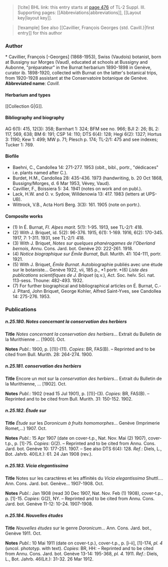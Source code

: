 > [!cite] BHL link: this entry starts at [page 476](https://www.biodiversitylibrary.org/page/33266783) of TL-2 Suppl. III.
> Supporting pages: [[Abbreviations|abbreviations]], [[Layout key|layout key]].

> [!example] See also [[Cavillier, François Georges {std. Cavill.}|first entry]] for this author

### Author

\* Cavillier, François \[-Georges\] (1868-1953), Swiss (Vaudois) botanist, born at Bussigny sur Morges (Vaud), educated at schools at Bussigny and Aubonne, "préparateur" in the Burnat herbarium 1890-1898 in Genève, curator ib. 1898-1920, collected with Burnat on the latter's botanical trips, from 1920-1928 assistant at the Conservatoire botanique de Genève. 
**Abbreviated name**: *Cavill.*

#### Herbarium and types

[[Collection G|G]].

#### Bibliography and biography

AG 6(1): 415, 12(3): 358; Barnhart 1: 324; BFM see no. 966; BJI 2: 26; BL 2: 117, 569, 638; BM 6: 191; CSP 14: 110; DTS 6(4): 128; Hegi 6(2): 1327; Hortus 3: 1190; Kew 1: 499; MW p. 71; Plesch p. 174; TL-2/1: 475 and see indexes; Tucker 1: 769.

#### Biofile

- Baehni, C., Candollea 14: 271-277. 1953 (obit., bibl., portr., "dédicaces" i.e. plants named after C.).
- Burdet, H.M., Candollea 28: 435-436. 1973 (handwriting, b. 20 Oct 1868, Bussigny/Morges, d. 6 Mar 1953, Vévey, Vaud).
- Cavillier, F., Boissiera 5: 34. 1941 (notes on work and on publ.).
- Lack, H.W. and O. v. Sydow, Willdenowia 13: 417. 1983 (letters at UPS-UB).
- Wittrock, V.B., Acta Horti Berg. 3(3): 161. 1905 (note on portr.).

#### Composite works

- (1) In É. Burnat, *Fl. Alpes marit.* 5(1): 1-95. 1913, see TL-2/1: 418.
- (2) With J. Briquet, id. 5(2): 96-376. 1915, 6(1): 1-169. 1916, 6(2): 170-345. 1917, 7: 1-311. 1931, see TL-2/1: 418.
- (3) With J. Briquet, *Notes sur quelques phanérogames de l'Oberland bernois*, Annu. Cons. Jard. bot. Genève 20: 222-261. 1918.
- (4) *Notice biographique sur Émile Burnat*, Bull. Murith. 41: 104-111, portr. 1921.
- (5) With J. Briquet, *Émile Burnat*. Autobiographie publiés avec une étude sur le botaniste... Genève 1922, vii, 185 p., *1 portr.
*(6) *Liste des publications scientifiques de J. Briquet* (q.v.), Act. Soc. helv. Sci. nat. 113-sess. Thoune: 482-493. 1932.
- (7) For further biographical and bibliographical articles on É. Burnat, C.-J. Pitard, John Briquet, George Kohler, Alfred Saint-Yves, see Candollea 14: 275-276. 1953.

### Publications

##### n.25.180. Notes concernant la conservation des herbiers

**Title**
*Notes concernant la conservation des herbiers*... Extrait du Bulletin de la Murithienne ... \[1900\]. Oct.

**Notes**
*Publ*.: 1900, p. \[(1)\]-(11). *Copies*: BR, FAS(B). – Reprinted and to be cited from Bull. Murith. 28: 264-274. 1900.

##### n.25.181. conservation des herbiers

**Title**
Encore un mot sur la *conservation des herbiers*... Extrait du Bulletin de la Murithienne, ... \[1902\]. Oct.

**Notes**
*Publ*.: 1902 (read 15 Jul 1901), p. \[(1)\]-(3). *Copies*: BR, FAS(B). – Reprinted and to be cited from Bull. Murith. 31: 150-152. 1902.

##### n.25.182. Étude sur

**Title**
*Étude sur* les *Doronicum à fruits homomorphes*... Genève (Imprimerie Romet,...) 1907. Oct.

**Notes**
*Publ*.: 15 Apr 1907 (date on cover-t.p., Nat. Nov. Mai (2) 1907), cover-t.p., p. \[1\]-75. *Copies*: G(2). – Reprinted and to be cited from Annu. Cons. Jard. bot. Genève 10: 177-251. 1907.  – See also DTS 6(4): 128.
*Ref*.: Diels, L., Bot. Jahrb. 40(Lit.): 61. 24 Jan 1908 (rev.).

##### n.25.183. Vicia elegantissima

**Title**
Notes sur les caractères et les affinités du *Vicia elegantissima* Shuttl.... Ann. Cons. Jard. bot. Genève... 1907-1908. Oct.

**Notes**
*Publ*.: Jan 1908 (read 30 Dec 1907, Nat. Nov. Feb (1) 1908), cover-t.p., p. \[1\]-15. *Copies*: G(2), NY. – Reprinted and to be cited from Annu. Cons. Jard. bot. Genève 11-12: 10-24. 1907-1908.

##### n.25.184. Nouvelles études

**Title**
*Nouvelles études* sur le genre *Doronicum*... Ann. Cons. Jard. bot., Genève 1911. Oct.

**Notes**
*Publ*.: 10 Mai 1911 (date on cover-t.p.), cover-t.p., p. \[i-ii\], \[1\]-174, *pl. 4* (uncol. phototyp. with text). *Copies*: BR, HH: – Reprinted and to be cited from Annu. Cons. Jard. bot. Genève 13-14: 195-368, *pl. 4.* 1911.
*Ref*.: Diels, L., Bot. Jahrb. 46(Lit.): 31-32. 26 Mar 1912.

